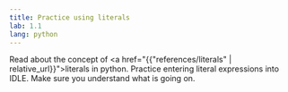 ```yaml
---
title: Practice using literals
lab: 1.1
lang: python
---
```

Read about the concept of <a href="{{"references/literals" | relative_url}}">literals</a> in python.
Practice entering literal expressions into IDLE.
Make sure you understand what is going on.

